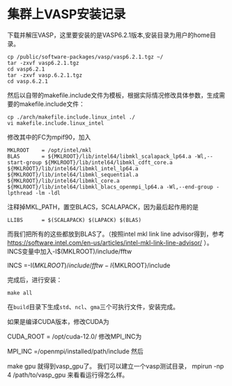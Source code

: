 # 集群上VASP安装记录

下载并解压VASP，这里要安装的是VASP6.2.1版本,安装目录为用户的home目录。
```shell
cp /public/software-packages/vasp/vasp6.2.1.tgz ~/
tar -zxvf vasp6.2.1.tgz
cd vasp6.2.1
tar -zxvf vasp.6.2.1.tgz
cd vasp.6.2.1
```

然后以自带的makefile.include文件为模板，根据实际情况修改具体参数，生成需要的makefile.include文件：
```shell
cp ./arch/makefile.include.linux_intel ./
vi makefile.include.linux_intel
```

修改其中的FC为mpif90，加入
```shell
MKLROOT    = /opt/intel/mkl
BLAS       = ${MKLROOT}/lib/intel64/libmkl_scalapack_lp64.a -Wl,--start-group ${MKLROOT}/lib/intel64/libmkl_cdft_core.a ${MKLROOT}/lib/intel64/libmkl_intel_lp64.a ${MKLROOT}/lib/intel64/libmkl_sequential.a ${MKLROOT}/lib/intel64/libmkl_core.a ${MKLROOT}/lib/intel64/libmkl_blacs_openmpi_lp64.a -Wl,--end-group -lpthread -lm -ldl
```
注释掉MKL_PATH，置空BLACS，SCALAPACK，因为最后起作用的是

```shell
LLIBS      = $(SCALAPACK) $(LAPACK) $(BLAS)
```
而我们把所有的这些都放到BLAS了。（按照intel mkl link line advisor得到，参考 https://software.intel.com/en-us/articles/intel-mkl-link-line-advisor/ ）。 INCS变量中加入-I$(MKLROOT)/include/fftw

INCS       =-I$(MKLROOT)/include/fftw -I${MKLROOT}/include



完成后，进行安装：
```shell
make all
```
在`build`目录下生成`std`、`ncl`、`gma`三个可执行文件，安装完成。

如果是编译CUDA版本，修改CUDA为

CUDA_ROOT  = /opt/cuda-12.0/
修改MPI_INC为

MPI_INC    =/openmpi/installed/path/include
然后

make gpu
就得到vasp_gpu了。
我们可以建立一个vasp测试目录， mpirun -np 4 /path/to/vasp_gpu 来看看运行得怎么样。

